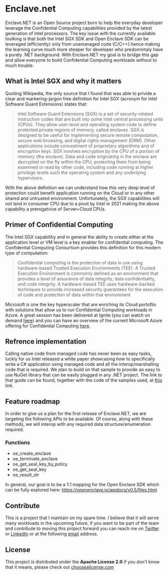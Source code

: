 # Enclave.net
Enclave.NET is an Open Source project born to help the everyday developer leverage the Confidential Computing capabilities provided by the latest generation of Intel processors. The key issue with the currently available toolking is that both the Intel SGX SDK and Open Enclave SDK can be leveraged (efficiently) only from unamanaged code (C/C++) hence making the learning curve much more steeper for developer who predomintaly have a purely .NET background. With Enclave.NET my goal is to bridge this gap and allow everyone to build Confidential Computing workloads without to much trouble.

## What is Intel SGX and why it matters
Quoting Wikipedia, the only source that I found that was able to privide a clear and markering-jargon free definition for Intel SGX (acronym for Intel Software Guard Extensions) states that:

>Intel Software Guard Extensions (SGX) is a set of security-related instruction codes that are built into some Intel central processing units (CPUs). They allow user-level and operating system code to define protected private regions of memory, called enclaves. SGX is designed to be useful for implementing secure remote computation, secure web browsing, and digital rights management (DRM). Other applications include concealment of proprietary algorithms and of encryption keys. SGX involves encryption by the CPU of a portion of memory (the enclave). Data and code originating in the enclave are decrypted on the fly within the CPU, protecting them from being examined or read by other code, including code running at higher privilege levels such the operating system and any underlying hypervisors.

With the above definition we can understand how this very deep level of protection could benefit application running on the Cloud or in any other shared and untrusted environment. Unfortunately, the SGX capabilities will not land in consumer CPU due to a pivot by Intel in 2021 making the above capability a prerogatvive of Server+Cloud CPUs.

## Primer of Confidential Computing
The Intel SGX capabilitiy and in general the ability to create either at the application level or VM level is a key enabler for confidential computing. The Confidential Computing Consurtium provides this definition for this modern type of computation:

>Confidential computing is the protection of data in use using hardware-based Trusted Execution Environments (TEE). A Trusted Execution Environment is commonly defined as an environment that provides a level of assurance of data integrity, data confidentiality, and code integrity. A hardware-based TEE uses hardware-backed techniques to provide increased security guarantees for the execution of code and protection of data within that environment

Microsoft is one the key hyperscaler that are enriching its Cloud portoflio with solutions that allow us to run Confidential Computing workloads in Azure. A great session has been delivered at Ignite (you can watch on demand [here](https://ignite.microsoft.com/en-US/sessions/22182092-2662-41fe-a2a3-31131bcce6cc)) and you can have an overview of the current Microsoft Azure offering for Confidential Computing [here](https://techcommunity.microsoft.com/t5/azure-confidential-computing/bg-p/AzureConfidentialComputingBlog).

## Refrence implementation
Calling native code from managed code has never been as easy tasks, luckly for us Intel released a white paper showcasing how to specifically write a C# application using managed code and all the interop/marshalling code that is required. We plan to build on that sample to provide an easy to use NuGet library that can be easily plugged in any .NET project. The link to that guide can be found, together with the code of the samples used, at [this](https://www.intel.com/content/www/us/en/developer/articles/technical/csharp-application-with-intel-software-guard-extensions.html) link.

## Feature roadmap
In order to give us a plan for the first release of Enclave.NET, we are targeting the following APIs to be available. Of course, along with these methods, we will interop with any required data structure/enumeration required.

### Functions
* oe_create_enclave
* oe_terminate_enclave
* oe_get_seal_key_by_policy
* oe_get_seal_key
* oe_result_str

In general, our goal is to be a 1:1 mapping for the Open Enclave SDK which can be fully explored here: https://openenclave.io/apidocs/v0.5/files.html

## Contribute
This is a project that I maintain on my spare time. I believe that it will serve many workloads in the upcoming future, if you want to be part of the team and contribute to moving this project forward you can reach me on [Twitter](https://twitter.com/itsonlyGianca) or [LinkedIn](https://www.linkedin.com/in/giancarlolelli/) or at the following [email](mailto:gcarlo.lelli@gmail.com) address.

## License
This project is distributed under the **Apache License 2.0** if you don't know that it means, please check out [choosealicense.com](https://choosealicense.com/licenses/apache-2.0/)
